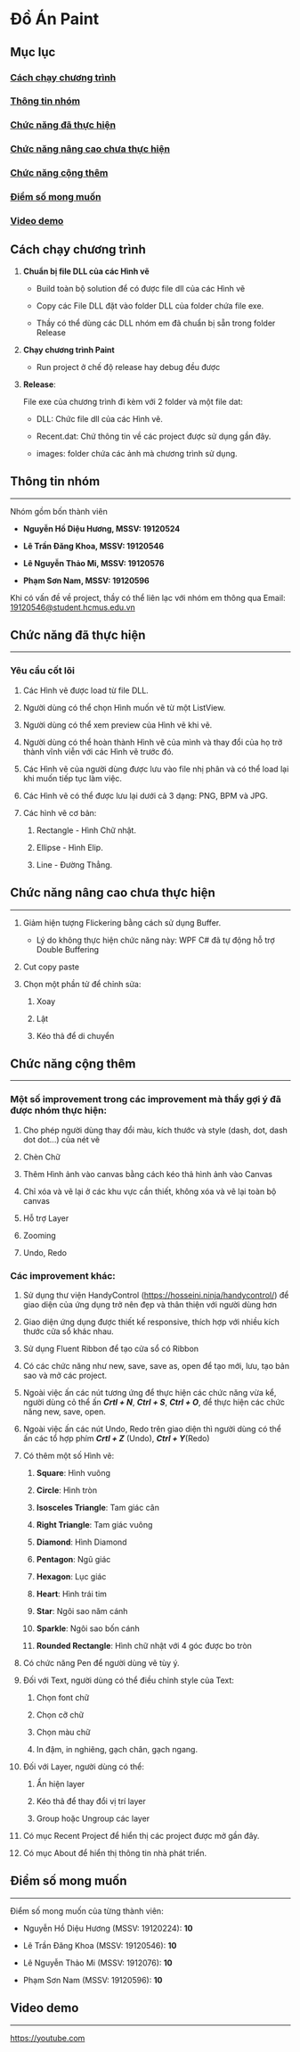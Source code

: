 # **Đồ Án Paint**

## **Mục lục**
### [Cách chạy chương trình](#run)  
### [Thông tin nhóm](#team)  
### [Chức năng đã thực hiện](#done)  
### [Chức năng nâng cao chưa thực hiện](#notdone)  
### [Chức năng cộng thêm](#other)
### [Điểm số mong muốn](#score)
### [Video demo](#video)

## **Cách chạy chương trình**<a name="run"></a>
1. **Chuẩn bị file DLL của các Hình vẽ**
    - Build toàn bộ solution để có được file dll của các Hình vẽ

    - Copy các File DLL đặt vào folder DLL của folder chứa file exe.
    - Thầy có thể dùng các DLL nhóm em đã chuẩn bị sẵn trong folder Release
2. **Chạy chương trình Paint**
    - Run project ở chế độ release hay debug đều được
3. **Release**:

    File exe của chương trình đi kèm với 2 folder và một file dat:
    - DLL: Chức file dll của các Hình vẽ.
    
    - Recent.dat: Chứ thông tin về các project được sử dụng gần đây.
    - images: folder chứa các ảnh mà chương trình sử dụng.
## **Thông tin nhóm**<a name="team"></a>
* * *
Nhóm gồm bốn thành viên
- **Nguyễn Hồ Diệu Hương, MSSV: 19120524**

- **Lê Trần Đăng Khoa, MSSV: 19120546**
- **Lê Nguyễn Thảo Mi, MSSV: 19120576**
- **Phạm Sơn Nam, MSSV: 19120596**

Khi có vấn đề về project, thầy có thể liên lạc với nhóm em thông qua Email: <19120546@student.hcmus.edu.vn>
## **Chức năng đã thực hiện**<a name="done"></a>
* * *
### Yêu cầu cốt lõi
1. Các Hình vẽ được load từ file DLL.

2. Người dùng có thể chọn Hình muốn vẽ từ một ListView.

3. Người dùng có thể xem preview của Hình vẽ khi vẽ.

4. Người dùng có thể hoàn thành Hình vẽ của mình và thay đổi của họ trở thành vĩnh viễn với các Hình vẽ trước đó.

5. Các Hình vẽ của người dùng được lưu vào file nhị phân và có thể load lại khi muốn tiếp tục làm việc.

6. Các Hình vẽ có thể được lưu lại dưới cả 3 dạng: PNG, BPM và JPG.
7. Các hình vẽ cơ bản:
    1. Rectangle - Hình Chữ nhật.

    2. Ellipse - Hình Elip.
    3. Line - Đường Thẳng.

## **Chức năng nâng cao chưa thực hiện**<a name="notdone"></a>
* * *
1. Giảm hiện tượng Flickering bằng cách sử dụng Buffer.
    - Lý do không thực hiện chức năng này: WPF C# đã tự động hỗ trợ Double Buffering
2. Cut copy paste

3. Chọn một phần tử để chỉnh sửa:
    1. Xoay

    2. Lật
    3. Kéo thả để di chuyển
## **Chức năng cộng thêm**<a name="other"></a>
* * *
### **Một số improvement trong các improvement mà thầy gợi ý đã được nhóm thực hiện:** 
1. Cho phép người dùng thay đổi màu, kích thước và style (dash, dot, dash dot dot...) của nét vẽ

2. Chèn Chữ
3. Thêm Hình ảnh vào canvas bằng cách kéo thả hình ảnh vào Canvas
4. Chỉ xóa và vẽ lại ở các khu vực cần thiết, không xóa và vẽ lại toàn bộ canvas
5. Hỗ trợ Layer
6. Zooming
7. Undo, Redo
### **Các improvement khác:**
1. Sử dụng thư viện HandyControl (https://hosseini.ninja/handycontrol/) để giao diện của ứng dụng trở nên đẹp và thân thiện với người dùng hơn

2. Giao diện ứng dụng được thiết kế responsive, thích hợp với nhiều kích thước cửa sổ khác nhau.
3. Sử dụng Fluent Ribbon để tạo cửa sổ có Ribbon
4. Có các chức năng như new, save, save as, open để tạo mới, lưu, tạo bản sao và mở các project. 
5. Ngoài việc ấn các nút tương ứng để thực hiện các chức năng vừa kể, người dùng cỏ thể ấn ***Crtl + N***, ***Ctrl + S***, ***Ctrl + O***, để thực hiện các chức năng new, save, open.
6. Ngoài việc ấn các nút Undo, Redo trên giao diện thì người dùng có thể ấn các tổ hợp phím ***Crtl + Z*** (Undo), ***Ctrl + Y***(Redo)
7.  Có thêm một số Hình vẽ:
    1. **Square**: Hình vuông
    
    2. **Circle**: Hình tròn
    3. **Isosceles Triangle**: Tam giác cân
    4. **Right Triangle**: Tam giác vuông
    5. **Diamond**: Hình Diamond
    6. **Pentagon**: Ngũ giác
    7. **Hexagon**: Lục giác
    8. **Heart**: Hình trái tim
    9. **Star**: Ngôi sao năm cánh
    10. **Sparkle**: Ngôi sao bốn cánh
    11. **Rounded Rectangle**: Hình chữ nhật với 4 góc được bo tròn
8. Có chức năng Pen để người dùng vẽ tùy ý.
9. Đối với Text, người dùng có thể điều chỉnh style của Text:
    1. Chọn font chữ

    2. Chọn cỡ chữ
    3. Chọn màu chữ
    4. In đậm, in nghiêng, gạch chân, gạch ngang.
10. Đối với Layer, người dùng có thể:
    1. Ẩn hiện layer

    2. Kéo thả để thay đổi vị trí layer
    3. Group hoặc Ungroup các layer
11. Có mục Recent Project để hiển thị các project được mở gần đây.
12. Có mục About để hiển thị thông tin nhà phát triển.
## **Điểm số mong muốn** <a name="score"></a>
* * *
Điểm số mong muốn của từng thành viên:
- Nguyễn Hồ Diệu Hương (MSSV: 19120224): **10**

- Lê Trần Đăng Khoa (MSSV: 19120546): **10**
- Lê Nguyễn Thảo Mi (MSSV: 1912076): **10**
- Phạm Sơn Nam (MSSV: 19120596): **10**
## **Video demo** <a name="video"></a>
* * *
<https://youtube.com>
